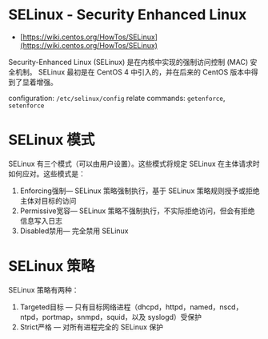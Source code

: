SELinux - Security Enhanced Linux
=============

* [https://wiki.centos.org/HowTos/SELinux](https://wiki.centos.org/HowTos/SELinux)


Security-Enhanced Linux (SELinux) 是在内核中实现的强制访问控制 (MAC) 安全机制。
SELinux 最初是在 CentOS 4 中引入的，并在后来的 CentOS 版本中得到了显着增强。

configuration: `/etc/selinux/config`
relate commands: `getenforce`, `setenforce`

# SELinux 模式

SELinux 有三个模式（可以由用户设置）。这些模式将规定 SELinux 在主体请求时如何应对。这些模式是：

1. Enforcing强制— SELinux 策略强制执行，基于 SELinux 策略规则授予或拒绝主体对目标的访问
2. Permissive宽容— SELinux 策略不强制执行，不实际拒绝访问，但会有拒绝信息写入日志
3. Disabled禁用— 完全禁用 SELinux

# SELinux 策略 

SELinux 策略有两种：

1. Targeted目标 — 只有目标网络进程（dhcpd，httpd，named，nscd，ntpd，portmap，snmpd，squid，以及 syslogd）受保护
2. Strict严格 — 对所有进程完全的 SELinux 保护
